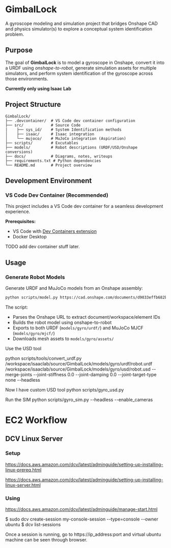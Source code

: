# GimbalLock

A gyroscope modeling and simulation project that bridges Onshape CAD and physics simulator(s) to explore a conceptual system identification problem.

## Purpose

The goal of **GimbalLock** is to model a gyroscope in Onshape, convert it into a URDF using *onshape-to-robot*, generate simulation assets for multiple simulators, and perform system identification of the gyroscope across those environments.

**Currently only using Isaac Lab**

## Project Structure

```
GimbalLock/
├── .devcontainer/  # VS Code dev container configuration
├── src/            # Source Code 
|    ├── sys_id/    # System Identification methods 
│    ├── isaac/     # Isaac integration
│    └── mujoco/    # MuJoCo integration (Aspiration)
├── scripts/        # Excutables  
├── models/         # Robot descriptions (URDF/USD/Onshape conversions)
├── docs/           # Diagrams, notes, writeups
├── requirements.txt # Python dependencies
└── README.md       # Project overview
```

## Development Environment

### VS Code Dev Container (Recommended)

This project includes a VS Code dev container for a seamless development experience.

**Prerequisites:**
- VS Code with [Dev Containers extension](https://marketplace.visualstudio.com/items?itemName=ms-vscode-remote.remote-containers)
- Docker Desktop

TODO add dev container stuff later. 

## Usage

### Generate Robot Models

Generate URDF and MuJoCo models from an Onshape assembly:

```bash
python scripts/model.py https://cad.onshape.com/documents/d9033effb682bcc1f574e56d/w/6d5aea9da7909d1356cfc92f/e/b16349724e740b7cd7040f0b
```

The script:
- Parses the Onshape URL to extract document/workspace/element IDs
- Builds the robot model using onshape-to-robot
- Exports to both URDF (`models/gyro/urdf/`) and MuJoCo MJCF (`models/gyro/mjcf/`)
- Downloads mesh assets to `models/gyro/assets/`

Use the USD tool

python scripts/tools/convert_urdf.py /workspace/isaaclab/source/GimbalLock/models/gyro/urdf/robot.urdf /workspace/isaaclab/source/GimbalLock/models/gyro/usd/robot.usd --merge-joints --joint-stiffness 0.0 --joint-damping 0.0 --joint-target-type none --headless

Now I have custom USD tool
python scripts/gyro_usd.py


Run the SIM
python scripts/gyro_sim.py --headless --enable_cameras


# EC2 Workflow
## DCV Linux Server 

### Setup
https://docs.aws.amazon.com/dcv/latest/adminguide/setting-up-installing-linux-prereq.html

https://docs.aws.amazon.com/dcv/latest/adminguide/setting-up-installing-linux-server.html

### Using
https://docs.aws.amazon.com/dcv/latest/adminguide/manage-start.html

$ sudo dcv create-session my-console-session --type=console --owner ubuntu
$ dcv list-sessions


Once a session is running, go to https://ip_address:port and virtual ubuntu machine can be seen through browser. 